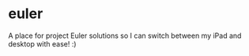 # euler
A place for project Euler solutions so I can switch between my iPad and desktop with ease! :)
